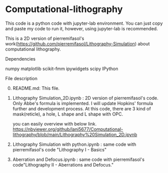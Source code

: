 # Computational-lithography
This code is a python code with jupyter-lab environment. You can just copy and paste my code to run it, however, using jupyter-lab is recommended.

This is a 2D version of pierremifasol's work(https://github.com/pierremifasol/Lithography-Simulation) about computational lithography.


Dependencies

numpy
matplotlib
scikit-fmm
ipywidgets
scipy
IPython



File description

0. README.md: 
    This file.

1. Lithography Simulation_2D.ipynb : 
    2D version of pierremifasol's code. Only Abbe's formula is implemented. I will update Hopkins' formula further and development process.
    At this code, there are 3 kind of mask(reticle), a hole, L shape and L shape with OPC.
    
    you can easily overview with below link.
    https://nbviewer.org/github/lani5677/Computational-lithography/blob/main/Lithography%20Simulation_2D.ipynb



2. Lithography Simulation with python.ipynb : 
    same code with pierremifasol's code "Lithography I - Basics"

3. Aberration and Defocus.ipynb : 
    same code with pierremifasol's code"Lithography II - Aberrations and Defocus."
